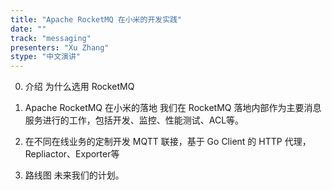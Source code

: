 ```yaml
---
title: "Apache RocketMQ 在小米的开发实践"
date: "" 
track: "messaging"
presenters: "Xu Zhang"
stype: "中文演讲"
---
```

0. 介绍
为什么选用 RocketMQ

1. Apache RocketMQ 在小米的落地
我们在 RocketMQ 落地内部作为主要消息服务进行的工作，包括开发、监控、性能测试、ACL等。

2. 在不同在线业务的定制开发
MQTT 联接，基于 Go Client 的 HTTP 代理，Repliactor、Exporter等

3. 路线图
未来我们的计划。